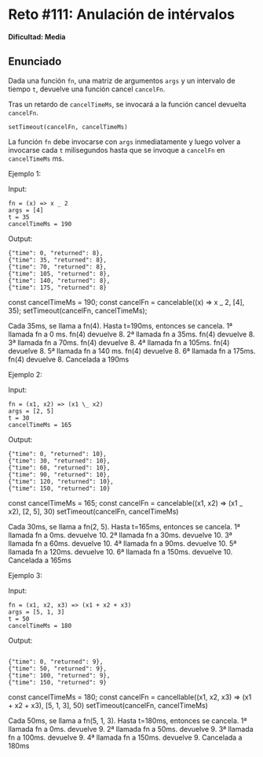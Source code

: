 # Reto #111: Anulación de intérvalos

#### Dificultad: Media

## Enunciado

Dada una función `fn`, una matriz de argumentos `args` y un intervalo de tiempo `t`, devuelve una función cancel `cancelFn`.

Tras un retardo de `cancelTimeMs`, se invocará a la función cancel devuelta `cancelFn`.

```
setTimeout(cancelFn, cancelTimeMs)
```

La función `fn` debe invocarse con `args` inmediatamente y luego volver a invocarse cada `t` milisegundos hasta que se invoque a `cancelFn` en `cancelTimeMs` ms.

Ejemplo 1:

Input:

```
fn = (x) => x _ 2
args = [4]
t = 35
cancelTimeMs = 190
```

Output:

```
{"time": 0, "returned": 8},
{"time": 35, "returned": 8},
{"time": 70, "returned": 8},
{"time": 105, "returned": 8},
{"time": 140, "returned": 8},
{"time": 175, "returned": 8}
```

const cancelTimeMs = 190;
const cancelFn = cancelable((x) => x \_ 2, [4], 35);
setTimeout(cancelFn, cancelTimeMs);

Cada 35ms, se llama a fn(4). Hasta t=190ms, entonces se cancela.
1ª llamada fn a 0 ms. fn(4) devuelve 8.
2ª llamada fn a 35ms. fn(4) devuelve 8.
3ª llamada fn a 70ms. fn(4) devuelve 8.
4ª llamada fn a 105ms. fn(4) devuelve 8.
5ª llamada fn a 140 ms. fn(4) devuelve 8.
6ª llamada fn a 175ms. fn(4) devuelve 8.
Cancelada a 190ms

Ejemplo 2:

Input:

```
fn = (x1, x2) => (x1 \_ x2)
args = [2, 5]
t = 30
cancelTimeMs = 165
```

Output:

```
{"time": 0, "returned": 10},
{"time": 30, "returned": 10},
{"time": 60, "returned": 10},
{"time": 90, "returned": 10},
{"time": 120, "returned": 10},
{"time": 150, "returned": 10}
```

const cancelTimeMs = 165;
const cancelFn = cancelable((x1, x2) => (x1 \_ x2), [2, 5], 30)
setTimeout(cancelFn, cancelTimeMs)

Cada 30ms, se llama a fn(2, 5). Hasta t=165ms, entonces se cancela.
1ª llamada fn a 0ms. devuelve 10.
2ª llamada fn a 30ms. devuelve 10.
3ª llamada fn a 60ms. devuelve 10.
4ª llamada fn a 90ms. devuelve 10.
5ª llamada fn a 120ms. devuelve 10.
6ª llamada fn a 150ms. devuelve 10.
Cancelada a 165ms

Ejemplo 3:

Input:

```
fn = (x1, x2, x3) => (x1 + x2 + x3)
args = [5, 1, 3]
t = 50
cancelTimeMs = 180
```

Output:

```

{"time": 0, "returned": 9},
{"time": 50, "returned": 9},
{"time": 100, "returned": 9},
{"time": 150, "returned": 9}

```

const cancelTimeMs = 180;
const cancelFn = cancellable((x1, x2, x3) => (x1 + x2 + x3), [5, 1, 3], 50)
setTimeout(cancelFn, cancelTimeMs)

Cada 50ms, se llama a fn(5, 1, 3). Hasta t=180ms, entonces se cancela.
1ª llamada fn a 0ms. devuelve 9.
2ª llamada fn a 50ms. devuelve 9.
3ª llamada fn a 100ms. devuelve 9.
4ª llamada fn a 150ms. devuelve 9.
Cancelada a 180ms
